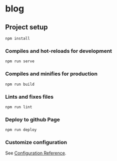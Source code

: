 # blog

## Project setup
```
npm install
```

### Compiles and hot-reloads for development
```
npm run serve
```

### Compiles and minifies for production
```
npm run build
```

### Lints and fixes files
```
npm run lint
```

### Deploy to github Page
```
npm run deploy
```

### Customize configuration
See [Configuration Reference](https://cli.vuejs.org/config/).
